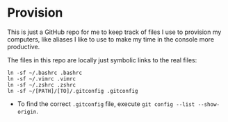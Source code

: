 # Provision

This is just a GitHub repo for me to keep track of files I use to provision my computers, like aliases I like to use to make my time in the console more productive.

The files in this repo are locally just symbolic links to the real files:

```
ln -sf ~/.bashrc .bashrc
ln -sf ~/.vimrc .vimrc
ln -sf ~/.zshrc .zshrc
ln -sf ~/[PATH]/[TO]/.gitconfig .gitconfig
```

* To find the correct `.gitconfig` file, execute `git config --list --show-origin`.
